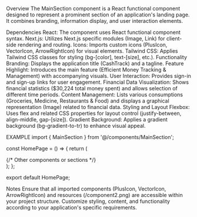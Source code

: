 Overview
The MainSection component is a React functional component designed to represent a prominent section of an application's landing page. It combines branding, information display, and user interaction elements.

Dependencies
React: The component uses React functional component syntax.
Next.js: Utilizes Next.js specific modules (Image, Link) for client-side rendering and routing.
Icons: Imports custom icons (PlusIcon, VectorIcon, ArrowRightIcon) for visual elements.
Tailwind CSS: Applies Tailwind CSS classes for styling (bg-[color], text-[size], etc.).
Functionality
Branding: Displays the application title (CashTrack) and a tagline.
Feature Highlight: Introduces the main feature (Efficient Money Tracking & Management) with accompanying visuals.
User Interaction: Provides sign-in and sign-up links for user engagement.
Financial Data Visualization: Shows financial statistics ($30,224 total money spent) and allows selection of different time periods.
Content Management: Lists various consumptions (Groceries, Medicine, Restaurants & Food) and displays a graphical representation (Image) related to financial data.
Styling and Layout
Flexbox: Uses flex and related CSS properties for layout control (justify-between, align-middle, gap-[size]).
Gradient Background: Applies a gradient background (bg-gradient-to-tr) to enhance visual appeal.

EXAMPLE
import { MainSection } from '@/components/MainSection';

const HomePage = () => {
    return (
        <div>
            <MainSection />
            {/* Other components or sections */}
        </div>
    );
};

export default HomePage;

Notes
Ensure that all imported components (PlusIcon, VectorIcon, ArrowRightIcon) and resources (/component2.png) are accessible within your project structure.
Customize styling, content, and functionality according to your application's specific requirements.